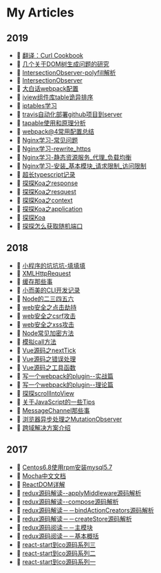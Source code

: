 # My Articles
## 2019
- :book: [翻译：Curl Cookbook](/translate.html)
- :book: [几个关于DOM树生成问题的研究](/2019/几个关于DOM树生成问题的研究.html)
- :book: [IntersectionObserver-polyfill解析](/2019/IntersectionObserver-polyfill解析.html)
- :book: [IntersectionObserver](/2019/IntersectionObserver.html)
- :book: [大白话webpack配置](/2019/大白话webpack配置.html)
- :book: [iview组件库table诡异排序](/2019/iview组件库table诡异排序.html)
- :book: [iptables学习](/2019/iptables学习.html)
- :book: [travis自动化部署github项目到server](/2019/travis自动化部署github项目到server.html)
- :book: [tapable使用和原理分析](/2019/tapable使用和原理分析.html)
- :book: [webpack@4常用配置总结](/2019/webpack@4常用配置总结.html)
- :book: [Nginx学习-常见问题](/2019/Nginx学习-常见问题.html)
- :book: [Nginx学习-rewrite_https](/2019/Nginx学习-rewrite_https.html)
- :book: [Nginx学习-静态资源服务_代理_负载均衡](/2019/Nginx学习-静态资源服务_代理_负载均衡.html)
- :book: [Nginx学习-安装_基本模块_请求限制_访问限制](/2019/Nginx学习-安装_基本模块_请求限制_访问限制.html)
- :book: [超长typescript记录](/2019/超长typescript记录.html)
- :book: [探探Koa之response](/2019/探探Koa之response.html)
- :book: [探探Koa之resquest](/2019/探探Koa之resquest.html)
- :book: [探探Koa之context](/2019/探探Koa之context.html)
- :book: [探探Koa之application](/2019/探探Koa之application.html)
- :book: [探探Koa](/2019/探探Koa.html)
- :book: [探探怎么获取随机端口](/2019/探探怎么获取随机端口.html)
## 2018
- :book: [小程序的坑坑坑-填填填](/2018/小程序的坑坑坑-填填填.html)
- :book: [XMLHttpRequest](/2018/XMLHttpRequest.html)
- :book: [缓存那些事](/2018/缓存那些事.html)
- :book: [小而美的CLI开发记录](/2018/小而美的CLI开发记录.html)
- :book: [Node的二三四五六](/2018/Node的二三四五六.html)
- :book: [web安全之点击劫持](/2018/web安全之点击劫持.html)
- :book: [web安全之csrf攻击](/2018/web安全之csrf攻击.html)
- :book: [web安全之xss攻击](/2018/web安全之xss攻击.html)
- :book: [Node常见加密方法](/2018/Node常见加密方法.html)
- :book: [模拟call方法](/2018/模拟call方法.html)
- :book: [Vue源码之nextTick](/2018/Vue源码之nextTick.html)
- :book: [Vue源码之错误处理](/2018/Vue源码之错误处理.html)
- :book: [Vue源码之工具函数](/2018/Vue源码之工具函数.html)
- :book: [写一个webpack的plugin--实战篇](/2018/写一个webpack的plugin--实战篇.html)
- :book: [写一个webpack的plugin--理论篇](/2018/写一个webpack的plugin--理论篇.html)
- :book: [探探scrollIntoView](/2018/探探scrollIntoView.html)
- :book: [关于JavaScript的一些Tips](/2018/关于JavaScript的一些Tips.html)
- :book: [MessageChannel那些事](/2018/MessageChannel那些事.html)
- :book: [浏览器异步处理之MutationObserver](/2018/浏览器异步处理之MutationObserver.html)
- :book: [跨域解决方案介绍](/2018/跨域解决方案.html)

## 2017
- :book: [Centos6.8使用rpm安装mysql5.7](/2017/Centos6.8使用rpm安装mysql5.7.html)
- :book: [Mocha中文文档](/2017/Mocha中文文档.html)
- :book: [ReactDOM详解](/2017/ReactDOM详解.html)
- :book: [redux源码解读--applyMiddleware源码解析](/2017/redux源码解读--applyMiddleware源码解析.html)
- :book: [redux源码解读--compose源码解析](/2017/redux源码解读--compose源码解析.html)
- :book: [redux源码解读－－bindActionCreators源码解析](/2017/redux源码解读－－bindActionCreators源码解析.html)
- :book: [redux源码解读－－createStore源码解析](/2017/redux源码解读－－createStore源码解析.html)
- :book: [redux源码阅读－－主模块](/2017/redux源码阅读－－主模块.html)
- :book: [redux源码阅读－－基本概括](/2017/redux源码阅读－－基本概括.html)
- :book: [react-start到co源码系列三](/2017/react-start到co源码系列三.html)
- :book: [react-start到co源码系列二](/2017/react-start到co源码系列二.html)
- :book: [react-start到co源码系列一](/2017/react-start到co源码系列一.html)